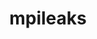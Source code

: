 ---
title: "mpileaks"
layout: cache
categories: [package, develop]
meta: {"compilers": ["gcc@11.4.0"], "num_specs": 5, "num_specs_by_stack": {"root": 5, "tutorial": 5}, "oss": ["ubuntu22.04"], "platforms": ["linux"], "stacks": ["root", "tutorial"], "targets": ["x86_64_v3"], "versions": ["1.0"]}
spec_details: [{"compiler": "gcc@11.4.0", "hash": "5fgrzpuisb64nix3ehrouqxonoahvzsp", "os": "ubuntu22.04", "platform": "linux", "size": "-", "stacks": ["root", "tutorial"], "target": "x86_64_v3", "variants": ["build_system=autotools", "stackstart=0"], "versions": ["1.0"]}, {"compiler": "gcc@11.4.0", "hash": "bx2x4uhqnryspqentkxjp72llqjunbrg", "os": "ubuntu22.04", "platform": "linux", "size": "-", "stacks": ["root", "tutorial"], "target": "x86_64_v3", "variants": ["build_system=autotools", "stackstart=0"], "versions": ["1.0"]}, {"compiler": "gcc@11.4.0", "hash": "izasqfrqfv6mapnjub3gdtz4gg4axpdk", "os": "ubuntu22.04", "platform": "linux", "size": "-", "stacks": ["root", "tutorial"], "target": "x86_64_v3", "variants": ["build_system=autotools", "stackstart=0"], "versions": ["1.0"]}, {"compiler": "gcc@11.4.0", "hash": "locepbmtttw5aphki5jaqn73lyzrjkkx", "os": "ubuntu22.04", "platform": "linux", "size": "-", "stacks": ["root", "tutorial"], "target": "x86_64_v3", "variants": ["build_system=autotools", "stackstart=0"], "versions": ["1.0"]}, {"compiler": "gcc@11.4.0", "hash": "s5bf5ua24ctzla3vpgricklq77iebtzp", "os": "ubuntu22.04", "platform": "linux", "size": "-", "stacks": ["root", "tutorial"], "target": "x86_64_v3", "variants": ["build_system=autotools", "stackstart=0"], "versions": ["1.0"]}]
---